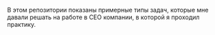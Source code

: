 В этом репозитории показаны примерные типы задач, которые мне давали решать на работе в СЕО компании, в которой я проходил практику.
